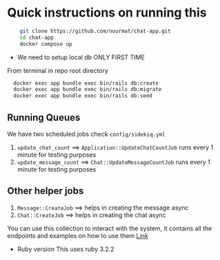 # Quick instructions on running this

```bash
    git clone https://github.com/nourmat/chat-app.git
    cd chat-app
    docker compose up
```

- We need to setup local db ONLY FIRST TIME

From terminal in repo root directory
```bash
  docker exec app bundle exec bin/rails db:create
  docker exec app bundle exec bin/rails db:migrate 
  docker exec app bundle exec bin/rails db:seed
```

## Running Queues 
We have two scheduled jobs check `config/sidekiq.yml`
1. `update_chat_count` ==> `Application::UpdateChatCountJob` runs every 1 minute for testing purposes
2. `update_message_count` ==> `Chat::UpdateMessageCountJob` runs every 1 minute for testing purposes

## Other helper jobs
1. `Message::CreateJob` ==> helps in creating the message async
2. `Chat::CreateJob` ==> helps in creating the chat async

You can use this collection to interact with the system, it contains all the endpoints and examples on how to use them
[Link](https://www.postman.com/interstellar-firefly-890817/workspace/chat-app-rest-endpoints/collection/8250179-ec35d21f-03bb-4080-944d-f5b746dbbae7?action=share&creator=8250179)

* Ruby version
This uses ruby 3.2.2
